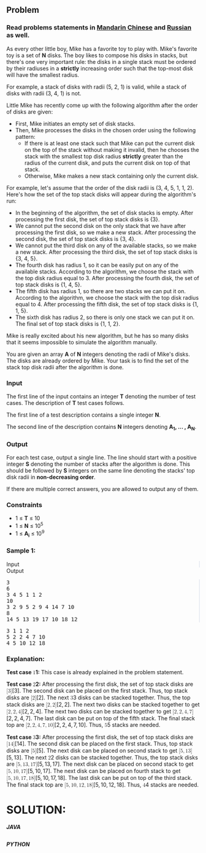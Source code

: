 <div id="problem-statement" class="_problemBody_lulsq_29 print"><h2>Problem</h2>
<h3> Read problems statements in <a target="_blank" href="https://www.codechef.com/download/translated/COOK62/mandarin/STACKS.pdf" rel="nofollow noreferrer noopener">Mandarin Chinese</a> and <a target="_blank" href="https://www.codechef.com/download/translated/COOK62/russian/STACKS.pdf" rel="nofollow noreferrer noopener">Russian</a> as well.</h3>
<p>
As every other little boy, Mike has a favorite toy to play with. Mike's favorite toy is a set of <b>N</b> disks. The boy likes to compose his disks in stacks, but there's one very important rule: the disks in a single stack must be ordered by their radiuses in a <b>strictly</b> increasing order such that the top-most disk will have the smallest radius. 
</p>
<p>
For example, a stack of disks with radii (5, 2, 1) is valid, while a stack of disks with radii (3, 4, 1) is not.
</p>
<p>
Little Mike has recently come up with the following algorithm after the order of disks are given:
</p>
<p>
</p><ul><li>First, Mike initiates an empty set of disk stacks.
	</li><li>Then, Mike processes the disks in the chosen order using the following pattern:
	<ul><li>If there is at least one stack such that Mike can put the current disk on the top of the stack without making it invalid, then he chooses the stack with the smallest top disk radius <b>strictly</b> greater than the radius of the current disk, and puts the current disk on top of that stack.
		</li><li>Otherwise, Mike makes a new stack containing only the current disk.
	</li></ul></li></ul><p>
For example, let's assume that the order of the disk radii is (3, 4, 5, 1, 1, 2). Here's how the set of the top stack disks will appear during the algorithm's run:
</p>
<p>
</p><ul><li>In the beginning of the algorithm, the set of disk stacks is empty. After processing the first disk, the set of top stack disks is {3}.
	</li><li>We cannot put the second disk on the only stack that we have after processing the first disk, so we make a new stack. After processing the second disk, the set of top stack disks is {3, 4}.
	</li><li>We cannot put the third disk on any of the available stacks, so we make a new stack. After processing the third disk, the set of top stack disks is {3, 4, 5}.
	</li><li>The fourth disk has radius 1, so it can be easily put on any of the available stacks. According to the algorithm, we choose the stack with the top disk radius equal to 3. After processing the fourth disk, the set of top stack disks is {1, 4, 5}.
	</li><li>The fifth disk has radius 1, so there are two stacks we can put it on. According to the algorithm, we choose the stack with the top disk radius equal to 4. After processing the fifth disk, the set of top stack disks is {1, 1, 5}.
	</li><li>The sixth disk has radius 2, so there is only one stack we can put it on. The final set of top stack disks is {1, 1, 2}.
</li></ul><p>
Mike is really excited about his new algorithm, but he has so many disks that it seems impossible to simulate the algorithm manually.
</p>
<p>
You are given an array <b>A</b> of <b>N</b> integers denoting the radii of Mike's disks. The disks are already ordered by Mike. Your task is to find the set of the stack top disk radii after the algorithm is done.
</p>
<h3>Input</h3>
<p>
The first line of the input contains an integer <b>T</b> denoting the number of test cases. The description of <b>T</b> test cases follows.
</p>
<p>
The first line of a test description contains a single integer <b>N</b>.
</p>
<p>
The second line of the description contains <b>N</b> integers denoting <b>A<sub>1</sub>, ... , A<sub>N</sub></b>.
</p>
<h3>Output</h3>
<p>
For each test case, output a single line. The line should start with a positive integer <b>S</b> denoting the number of stacks after the algorithm is done. This should be followed by <b>S</b> integers on the same line denoting the stacks' top disk radii in <b>non-decreasing order</b>.
</p>
<p>
If there are multiple correct answers, you are allowed to output any of them.
</p>
<h3>Constraints</h3>
<ul><li>1 ≤ <b>T</b> ≤ 10</li>
    <li>1 ≤ <b>N</b> ≤ 10<sup>5</sup></li>
    <li>1 ≤ <b>A<sub>i</sub></b> ≤ 10<sup>9</sup></li>
</ul>
<h3>Sample 1:</h3>
<div data-reactroot="" class="_input_output__table_lulsq_184"><div class="_text_copy__container_lulsq_188"><div class="_text_copy_lulsq_188 _input_top__box_lulsq_198" style="border-right: 1px solid rgb(210, 217, 231);"><span>Input</span><div title="Copy to clipboard" class="" style="pointer-events: all;"><span class="_icon__box_9xn05_2 undefined"><i class="_copy__icon_9xn05_14"></i></span></div></div><div class="_text_copy_lulsq_188 _ouput_top__box_lulsq_201"><span>Output</span><div title="Copy to clipboard" class="" style="pointer-events: all;"><span class="_icon__box_9xn05_2 undefined"><i class="_copy__icon_9xn05_14"></i></span></div></div></div><div class="_values__container_lulsq_204"><div class="_values_lulsq_204" style="border-right: 1px solid rgb(210, 217, 231);"><pre>3
6
3 4 5 1 1 2
10
3 2 9 5 2 9 4 14 7 10
8
14 5 13 19 17 10 18 12</pre></div><div class="_values_lulsq_204"><pre>3 1 1 2
5 2 2 4 7 10 
4 5 10 12 18</pre></div></div></div>
<h3>Explanation:</h3>
<p><strong>Test case <span class="math math-inline"><span class="katex"><span class="katex-mathml"><math xmlns="http://www.w3.org/1998/Math/MathML"><semantics><mrow><mn>1</mn></mrow><annotation encoding="application/x-tex">1</annotation></semantics></math></span><span class="katex-html" aria-hidden="true"><span class="base"><span class="strut" style="height: 0.6444em;"></span><span class="mord">1</span></span></span></span></span>:</strong> This case is already explained in the problem statement.</p>
<p><strong>Test case <span class="math math-inline"><span class="katex"><span class="katex-mathml"><math xmlns="http://www.w3.org/1998/Math/MathML"><semantics><mrow><mn>2</mn></mrow><annotation encoding="application/x-tex">2</annotation></semantics></math></span><span class="katex-html" aria-hidden="true"><span class="base"><span class="strut" style="height: 0.6444em;"></span><span class="mord">2</span></span></span></span></span>:</strong> After processing the first disk, the set of top stack disks are <span class="math math-inline"><span class="katex"><span class="katex-mathml"><math xmlns="http://www.w3.org/1998/Math/MathML"><semantics><mrow><mo stretchy="false">[</mo><mn>3</mn><mo stretchy="false">]</mo></mrow><annotation encoding="application/x-tex">[3]</annotation></semantics></math></span><span class="katex-html" aria-hidden="true"><span class="base"><span class="strut" style="height: 1em; vertical-align: -0.25em;"></span><span class="mopen">[</span><span class="mord">3</span><span class="mclose">]</span></span></span></span></span>. The second disk can be placed on the first stack. Thus, top stack disks are <span class="math math-inline"><span class="katex"><span class="katex-mathml"><math xmlns="http://www.w3.org/1998/Math/MathML"><semantics><mrow><mo stretchy="false">[</mo><mn>2</mn><mo stretchy="false">]</mo></mrow><annotation encoding="application/x-tex">[2]</annotation></semantics></math></span><span class="katex-html" aria-hidden="true"><span class="base"><span class="strut" style="height: 1em; vertical-align: -0.25em;"></span><span class="mopen">[</span><span class="mord">2</span><span class="mclose">]</span></span></span></span></span>. The next <span class="math math-inline"><span class="katex"><span class="katex-mathml"><math xmlns="http://www.w3.org/1998/Math/MathML"><semantics><mrow><mn>3</mn></mrow><annotation encoding="application/x-tex">3</annotation></semantics></math></span><span class="katex-html" aria-hidden="true"><span class="base"><span class="strut" style="height: 0.6444em;"></span><span class="mord">3</span></span></span></span></span> disks can be stacked together. Thus, the top stack disks are <span class="math math-inline"><span class="katex"><span class="katex-mathml"><math xmlns="http://www.w3.org/1998/Math/MathML"><semantics><mrow><mo stretchy="false">[</mo><mn>2</mn><mo separator="true">,</mo><mn>2</mn><mo stretchy="false">]</mo></mrow><annotation encoding="application/x-tex">[2, 2]</annotation></semantics></math></span><span class="katex-html" aria-hidden="true"><span class="base"><span class="strut" style="height: 1em; vertical-align: -0.25em;"></span><span class="mopen">[</span><span class="mord">2</span><span class="mpunct">,</span><span class="mspace" style="margin-right: 0.1667em;"></span><span class="mord">2</span><span class="mclose">]</span></span></span></span></span>. The next two disks can be stacked together to get <span class="math math-inline"><span class="katex"><span class="katex-mathml"><math xmlns="http://www.w3.org/1998/Math/MathML"><semantics><mrow><mo stretchy="false">[</mo><mn>2</mn><mo separator="true">,</mo><mn>2</mn><mo separator="true">,</mo><mn>4</mn><mo stretchy="false">]</mo></mrow><annotation encoding="application/x-tex">[2, 2, 4]</annotation></semantics></math></span><span class="katex-html" aria-hidden="true"><span class="base"><span class="strut" style="height: 1em; vertical-align: -0.25em;"></span><span class="mopen">[</span><span class="mord">2</span><span class="mpunct">,</span><span class="mspace" style="margin-right: 0.1667em;"></span><span class="mord">2</span><span class="mpunct">,</span><span class="mspace" style="margin-right: 0.1667em;"></span><span class="mord">4</span><span class="mclose">]</span></span></span></span></span>. The next two disks can be stacked together to get <span class="math math-inline"><span class="katex"><span class="katex-mathml"><math xmlns="http://www.w3.org/1998/Math/MathML"><semantics><mrow><mo stretchy="false">[</mo><mn>2</mn><mo separator="true">,</mo><mn>2</mn><mo separator="true">,</mo><mn>4</mn><mo separator="true">,</mo><mn>7</mn><mo stretchy="false">]</mo></mrow><annotation encoding="application/x-tex">[2, 2, 4, 7]</annotation></semantics></math></span><span class="katex-html" aria-hidden="true"><span class="base"><span class="strut" style="height: 1em; vertical-align: -0.25em;"></span><span class="mopen">[</span><span class="mord">2</span><span class="mpunct">,</span><span class="mspace" style="margin-right: 0.1667em;"></span><span class="mord">2</span><span class="mpunct">,</span><span class="mspace" style="margin-right: 0.1667em;"></span><span class="mord">4</span><span class="mpunct">,</span><span class="mspace" style="margin-right: 0.1667em;"></span><span class="mord">7</span><span class="mclose">]</span></span></span></span></span>. The last disk can be put on top of the fifth stack. The final stack top are <span class="math math-inline"><span class="katex"><span class="katex-mathml"><math xmlns="http://www.w3.org/1998/Math/MathML"><semantics><mrow><mo stretchy="false">[</mo><mn>2</mn><mo separator="true">,</mo><mn>2</mn><mo separator="true">,</mo><mn>4</mn><mo separator="true">,</mo><mn>7</mn><mo separator="true">,</mo><mn>10</mn><mo stretchy="false">]</mo></mrow><annotation encoding="application/x-tex">[2, 2, 4, 7, 10]</annotation></semantics></math></span><span class="katex-html" aria-hidden="true"><span class="base"><span class="strut" style="height: 1em; vertical-align: -0.25em;"></span><span class="mopen">[</span><span class="mord">2</span><span class="mpunct">,</span><span class="mspace" style="margin-right: 0.1667em;"></span><span class="mord">2</span><span class="mpunct">,</span><span class="mspace" style="margin-right: 0.1667em;"></span><span class="mord">4</span><span class="mpunct">,</span><span class="mspace" style="margin-right: 0.1667em;"></span><span class="mord">7</span><span class="mpunct">,</span><span class="mspace" style="margin-right: 0.1667em;"></span><span class="mord">10</span><span class="mclose">]</span></span></span></span></span>. Thus, <span class="math math-inline"><span class="katex"><span class="katex-mathml"><math xmlns="http://www.w3.org/1998/Math/MathML"><semantics><mrow><mn>5</mn></mrow><annotation encoding="application/x-tex">5</annotation></semantics></math></span><span class="katex-html" aria-hidden="true"><span class="base"><span class="strut" style="height: 0.6444em;"></span><span class="mord">5</span></span></span></span></span> stacks are needed.</p>
<p><strong>Test case <span class="math math-inline"><span class="katex"><span class="katex-mathml"><math xmlns="http://www.w3.org/1998/Math/MathML"><semantics><mrow><mn>3</mn></mrow><annotation encoding="application/x-tex">3</annotation></semantics></math></span><span class="katex-html" aria-hidden="true"><span class="base"><span class="strut" style="height: 0.6444em;"></span><span class="mord">3</span></span></span></span></span>:</strong> After processing the first disk, the set of top stack disks are <span class="math math-inline"><span class="katex"><span class="katex-mathml"><math xmlns="http://www.w3.org/1998/Math/MathML"><semantics><mrow><mo stretchy="false">[</mo><mn>14</mn><mo stretchy="false">]</mo></mrow><annotation encoding="application/x-tex">[14]</annotation></semantics></math></span><span class="katex-html" aria-hidden="true"><span class="base"><span class="strut" style="height: 1em; vertical-align: -0.25em;"></span><span class="mopen">[</span><span class="mord">14</span><span class="mclose">]</span></span></span></span></span>. The second disk can be placed on the first stack. Thus, top stack disks are <span class="math math-inline"><span class="katex"><span class="katex-mathml"><math xmlns="http://www.w3.org/1998/Math/MathML"><semantics><mrow><mo stretchy="false">[</mo><mn>5</mn><mo stretchy="false">]</mo></mrow><annotation encoding="application/x-tex">[5]</annotation></semantics></math></span><span class="katex-html" aria-hidden="true"><span class="base"><span class="strut" style="height: 1em; vertical-align: -0.25em;"></span><span class="mopen">[</span><span class="mord">5</span><span class="mclose">]</span></span></span></span></span>. The next disk can be placed on second stack to get <span class="math math-inline"><span class="katex"><span class="katex-mathml"><math xmlns="http://www.w3.org/1998/Math/MathML"><semantics><mrow><mo stretchy="false">[</mo><mn>5</mn><mo separator="true">,</mo><mn>13</mn><mo stretchy="false">]</mo></mrow><annotation encoding="application/x-tex">[5, 13]</annotation></semantics></math></span><span class="katex-html" aria-hidden="true"><span class="base"><span class="strut" style="height: 1em; vertical-align: -0.25em;"></span><span class="mopen">[</span><span class="mord">5</span><span class="mpunct">,</span><span class="mspace" style="margin-right: 0.1667em;"></span><span class="mord">13</span><span class="mclose">]</span></span></span></span></span>. The next <span class="math math-inline"><span class="katex"><span class="katex-mathml"><math xmlns="http://www.w3.org/1998/Math/MathML"><semantics><mrow><mn>2</mn></mrow><annotation encoding="application/x-tex">2</annotation></semantics></math></span><span class="katex-html" aria-hidden="true"><span class="base"><span class="strut" style="height: 0.6444em;"></span><span class="mord">2</span></span></span></span></span> disks can be stacked together. Thus, the top stack disks are <span class="math math-inline"><span class="katex"><span class="katex-mathml"><math xmlns="http://www.w3.org/1998/Math/MathML"><semantics><mrow><mo stretchy="false">[</mo><mn>5</mn><mo separator="true">,</mo><mn>13</mn><mo separator="true">,</mo><mn>17</mn><mo stretchy="false">]</mo></mrow><annotation encoding="application/x-tex">[5, 13, 17]</annotation></semantics></math></span><span class="katex-html" aria-hidden="true"><span class="base"><span class="strut" style="height: 1em; vertical-align: -0.25em;"></span><span class="mopen">[</span><span class="mord">5</span><span class="mpunct">,</span><span class="mspace" style="margin-right: 0.1667em;"></span><span class="mord">13</span><span class="mpunct">,</span><span class="mspace" style="margin-right: 0.1667em;"></span><span class="mord">17</span><span class="mclose">]</span></span></span></span></span>. The next disk can be placed on second stack to get <span class="math math-inline"><span class="katex"><span class="katex-mathml"><math xmlns="http://www.w3.org/1998/Math/MathML"><semantics><mrow><mo stretchy="false">[</mo><mn>5</mn><mo separator="true">,</mo><mn>10</mn><mo separator="true">,</mo><mn>17</mn><mo stretchy="false">]</mo></mrow><annotation encoding="application/x-tex">[5, 10, 17]</annotation></semantics></math></span><span class="katex-html" aria-hidden="true"><span class="base"><span class="strut" style="height: 1em; vertical-align: -0.25em;"></span><span class="mopen">[</span><span class="mord">5</span><span class="mpunct">,</span><span class="mspace" style="margin-right: 0.1667em;"></span><span class="mord">10</span><span class="mpunct">,</span><span class="mspace" style="margin-right: 0.1667em;"></span><span class="mord">17</span><span class="mclose">]</span></span></span></span></span>. The next disk can be placed on fourth stack to get <span class="math math-inline"><span class="katex"><span class="katex-mathml"><math xmlns="http://www.w3.org/1998/Math/MathML"><semantics><mrow><mo stretchy="false">[</mo><mn>5</mn><mo separator="true">,</mo><mn>10</mn><mo separator="true">,</mo><mn>17</mn><mo separator="true">,</mo><mn>18</mn><mo stretchy="false">]</mo></mrow><annotation encoding="application/x-tex">[5, 10, 17, 18]</annotation></semantics></math></span><span class="katex-html" aria-hidden="true"><span class="base"><span class="strut" style="height: 1em; vertical-align: -0.25em;"></span><span class="mopen">[</span><span class="mord">5</span><span class="mpunct">,</span><span class="mspace" style="margin-right: 0.1667em;"></span><span class="mord">10</span><span class="mpunct">,</span><span class="mspace" style="margin-right: 0.1667em;"></span><span class="mord">17</span><span class="mpunct">,</span><span class="mspace" style="margin-right: 0.1667em;"></span><span class="mord">18</span><span class="mclose">]</span></span></span></span></span>. The last disk can be put on top of the third stack. The final stack top are <span class="math math-inline"><span class="katex"><span class="katex-mathml"><math xmlns="http://www.w3.org/1998/Math/MathML"><semantics><mrow><mo stretchy="false">[</mo><mn>5</mn><mo separator="true">,</mo><mn>10</mn><mo separator="true">,</mo><mn>12</mn><mo separator="true">,</mo><mn>18</mn><mo stretchy="false">]</mo></mrow><annotation encoding="application/x-tex">[5, 10, 12, 18]</annotation></semantics></math></span><span class="katex-html" aria-hidden="true"><span class="base"><span class="strut" style="height: 1em; vertical-align: -0.25em;"></span><span class="mopen">[</span><span class="mord">5</span><span class="mpunct">,</span><span class="mspace" style="margin-right: 0.1667em;"></span><span class="mord">10</span><span class="mpunct">,</span><span class="mspace" style="margin-right: 0.1667em;"></span><span class="mord">12</span><span class="mpunct">,</span><span class="mspace" style="margin-right: 0.1667em;"></span><span class="mord">18</span><span class="mclose">]</span></span></span></span></span>. Thus, <span class="math math-inline"><span class="katex"><span class="katex-mathml"><math xmlns="http://www.w3.org/1998/Math/MathML"><semantics><mrow><mn>4</mn></mrow><annotation encoding="application/x-tex">4</annotation></semantics></math></span><span class="katex-html" aria-hidden="true"><span class="base"><span class="strut" style="height: 0.6444em;"></span><span class="mord">4</span></span></span></span></span> stacks are needed.</p></div>

# SOLUTION:

***JAVA***
```
```

***PYTHON***
```
```
